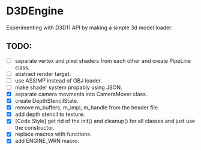 # D3DEngine
Experimenting with D3D11 API by making a simple 3d model loader.

## TODO:
- [ ] separate vertex and pixel shaders from each other and create PipeLine class.
- [ ] abstract render target.
- [ ] use ASSIMP instead of OBJ loader.
- [ ] make shader system propably using JSON.
- [x] separate camera movments into CameraMover class.
- [x] create DepthStencilState.
- [x] remove m_buffers, m_impl, m_handle from the header file.
- [x] add depth stencil to texture.
- [x] [Code Style] get rid of the init() and cleanup() for all classes and just use the constructor.
- [x] replace macros with functions.
- [x] add ENGINE_WRN macro.
